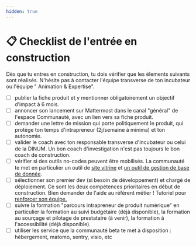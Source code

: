 ```yaml
---
hidden: true
---
```


# 📋 Checklist de l'entrée en construction

Dès que tu entres en construction, tu dois vérifier que les élements suivants sont réalisés. N'hésite pas à contacter l'équipe transverse de ton incubateur ou l'équipe " Animation & Expertise".

* [ ] publier la fiche produit et y mentionner obligatoirement un objectif d’impact à 6 mois.
* [ ] annoncer son lancement sur Mattermost dans le canal "général" de l'espace Communauté, avec un lien vers sa fiche produit.
* [ ] demander une lettre de mission qui porte politiquement le produit, qui protège ton temps d'intrapreneur (2j/semaine à minima) et ton autonomie.
* [ ] valider le coach avec ton responsable transverse d'incubateur ou celui de la DINUM. Un bon coach d'investigation n'est pas toujours le bon coach de construction.
* [ ] vérifier si des outils no-codes peuvent être mobilisés. La communauté te met en particulier un outil de [site vitrine](https://doc.incubateur.net/communaute/les-outils-de-la-communaute/autres-services/sites-faciles) et [un outil de gestion de base de donnée](https://doc.incubateur.net/communaute/les-outils-de-la-communaute/autres-services/grist).
* [ ] sélectionner son premier dev (si besoin de développement) et chargé de déploiement. Ce sont les deux compétences prioritaires en début de construction. Bien demander de l'aide au référent métier ! Tutoriel pour[ renforcer son équipe.](https://doc.incubateur.net/communaute/gerer-son-produit/gestion-au-quotidien/renforcer-l-equipe)​
* [ ] suivre la formation "parcours intrapreneur de produit numérique" en particulier la formation au suivi budgétaire (déjà disponible), la formation au sourçage et pilotage de prestataire (à venir), la formation à l'accessibilité (déjà disponible).
* [ ] utiliser les service que la communauté beta te met à disposition : hébergement, matomo, sentry, visio, etc
